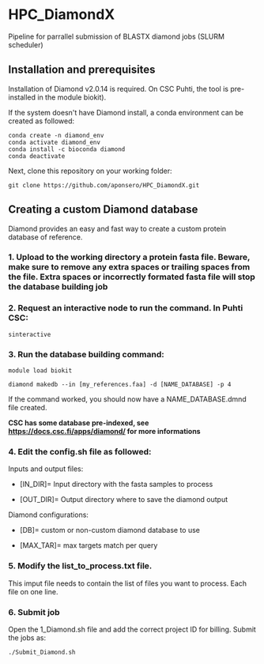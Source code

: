 # HPC_DiamondX
Pipeline for parrallel submission of BLASTX diamond jobs (SLURM scheduler)

## Installation and prerequisites

Installation of Diamond v2.0.14 is required. On CSC Puhti, the tool is pre-installed in the module biokit).

If the system doesn't have Diamond install, a conda environment can be created as followed: 

```
conda create -n diamond_env
conda activate diamond_env
conda install -c bioconda diamond
conda deactivate
```

Next, clone this repository on your working folder:

```
git clone https://github.com/aponsero/HPC_DiamondX.git
```

## Creating a custom Diamond database

Diamond provides an easy and fast way to create a custom protein database of reference.

### 1. Upload to the working directory a protein fasta file. **Beware, make sure to remove any extra spaces or trailing spaces from the file. Extra spaces or incorrectly formated fasta file will stop the database building job**

### 2. Request an interactive node to run the command. In Puhti CSC:

```
sinteractive
```

### 3. Run the database building command:

```
module load biokit

diamond makedb --in [my_references.faa] -d [NAME_DATABASE] -p 4
``` 

If the command worked, you should now have a NAME_DATABASE.dmnd file created.

**CSC has some database pre-indexed, see https://docs.csc.fi/apps/diamond/ for more informations**

### 4. Edit the config.sh file as followed:

Inputs and output files:

- [IN_DIR]= Input directory with the fasta samples to process

- [OUT_DIR]= Output directory where to save the diamond output

Diamond configurations:

- [DB]= custom or non-custom diamond database to use

- [MAX_TAR]= max targets match per query

### 5. Modify the list_to_process.txt file.

This imput file needs to contain the list of files you want to process. Each file on one line.

### 6. Submit job

Open the 1_Diamond.sh file and add the correct project ID for billing.
Submit the jobs as:

```
./Submit_Diamond.sh
```

